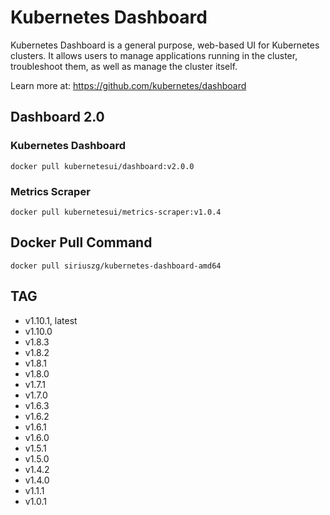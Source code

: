 # Kubernetes Dashboard

Kubernetes Dashboard is a general purpose, web-based UI for Kubernetes clusters.
It allows users to manage applications running in the cluster, troubleshoot them,
as well as manage the cluster itself.

Learn more at: <https://github.com/kubernetes/dashboard>

## Dashboard 2.0

### Kubernetes Dashboard

`docker pull kubernetesui/dashboard:v2.0.0`

### Metrics Scraper

`docker pull kubernetesui/metrics-scraper:v1.0.4`

## Docker Pull Command

`docker pull siriuszg/kubernetes-dashboard-amd64`

## TAG

* v1.10.1, latest
* v1.10.0
* v1.8.3
* v1.8.2
* v1.8.1
* v1.8.0
* v1.7.1
* v1.7.0
* v1.6.3
* v1.6.2
* v1.6.1
* v1.6.0
* v1.5.1
* v1.5.0
* v1.4.2
* v1.4.0
* v1.1.1
* v1.0.1
